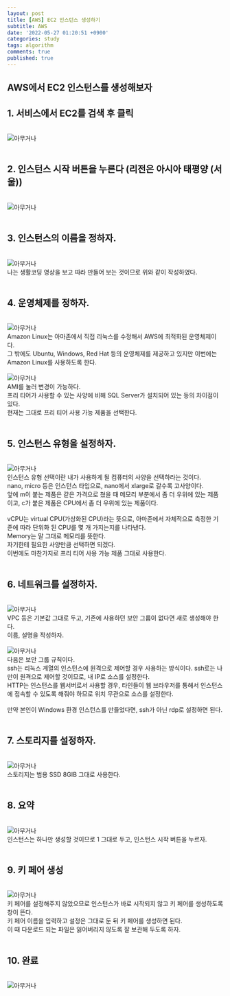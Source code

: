 ```yaml
---
layout: post
title: [AWS] EC2 인스턴스 생성하기
subtitle: AWS
date: '2022-05-27 01:20:51 +0900'
categories: study
tags: algorithm
comments: true
published: true
---
```

## AWS에서 EC2 인스턴스를 생성해보자
<h2>1. 서비스에서 EC2를 검색 후 클릭</h2>
<br>
<img src="/assets/img/study_AWS/[AWS]_EC2_인스턴스_생성하기/[AWS]_EC2_인스턴스_생성하기_1.png" title="[AWS]_EC2_인스턴스_생성하기" alt="아무거나"/>
<br>
<br>
<h2>2. 인스턴스 시작 버튼을 누른다 (리전은 아시아 태평양 (서울))</h2>
<br>
<img src="/assets/img/study_AWS/[AWS]_EC2_인스턴스_생성하기/[AWS]_EC2_인스턴스_생성하기_2.png" title="[AWS]_EC2_인스턴스_생성하기" alt="아무거나"/>
<br>
<br>
<h2>3. 인스턴스의 이름을 정하자.</h2>
<br>
<img src="/assets/img/study_AWS/[AWS]_EC2_인스턴스_생성하기/[AWS]_EC2_인스턴스_생성하기_3.png" title="[AWS]_EC2_인스턴스_생성하기" alt="아무거나"/>
<br>
나는 생활코딩 영상을 보고 따라 만들어 보는 것이므로 위와 같이 작성하였다.<br>
<br>
<h2>4. 운영체제를 정하자.</h2>
<br>
<img src="/assets/img/study_AWS/[AWS]_EC2_인스턴스_생성하기/[AWS]_EC2_인스턴스_생성하기_4.png" title="[AWS]_EC2_인스턴스_생성하기" alt="아무거나"/>
<br>
Amazon Linux는 아마존에서 직접 리눅스를 수정해서 AWS에 최적화된 운영체제이다.<br>
그 밖에도 Ubuntu, Windows, Red Hat 등의 운영체제를 제공하고 있지만 이번에는 Amazon Linux를 사용하도록 한다.<br>
<br>
<img src="/assets/img/study_AWS/[AWS]_EC2_인스턴스_생성하기/[AWS]_EC2_인스턴스_생성하기_5.png" title="[AWS]_EC2_인스턴스_생성하기" alt="아무거나"/>
<br>
AMI를 눌러 변경이 가능하다.<br>
프리 티어가 사용할 수 있는 사양에 비해 SQL Server가 설치되어 있는 등의 차이점이 있다.<br>
현재는 그대로 프리 티어 사용 가능 제품을 선택한다.<br>
<br>
<h2>5. 인스턴스 유형을 설정하자.</h2>
<br>
<img src="/assets/img/study_AWS/[AWS]_EC2_인스턴스_생성하기/[AWS]_EC2_인스턴스_생성하기_6.png" title="[AWS]_EC2_인스턴스_생성하기" alt="아무거나"/>
<br>
인스턴스 유형 선택이란 내가 사용하게 될 컴퓨터의 사양을 선택하라는 것이다.<br>
nano, micro 등은 인스턴스 타입으로, nano에서 xlarge로 갈수록 고사양이다.<br>
앞에 m이 붙는 제품은 같은 가격으로 쳤을 때 메모리 부분에서 좀 더 우위에 있는 제품이고, c가 붙은 제품은 CPU에서 좀 더 우위에 있는 제품이다.<br>
<br>
vCPU는 virtual CPU(가상화된 CPU)라는 뜻으로, 아마존에서 자체적으로 측정한 기준에 따라 단위화 된 CPU를 몇 개 가지는지를 나타낸다.<br>
Memory는 말 그대로 메모리를 뜻한다.<br>
자기한테 필요한 사양만큼 선택하면 되겠다.<br>
이번에도 마찬가지로 프리 티어 사용 가능 제품 그대로 사용한다.<br>
<br>
<h2>6. 네트워크를 설정하자.</h2>
<br>
<img src="/assets/img/study_AWS/[AWS]_EC2_인스턴스_생성하기/[AWS]_EC2_인스턴스_생성하기_7.png" title="[AWS]_EC2_인스턴스_생성하기" alt="아무거나"/>
<br>
VPC 등은 기본값 그대로 두고, 기존에 사용하던 보안 그룹이 없다면 새로 생성해야 한다.<br>
이름, 설명을 작성하자.<br>
<br>
<img src="/assets/img/study_AWS/[AWS]_EC2_인스턴스_생성하기/[AWS]_EC2_인스턴스_생성하기_8.png" title="[AWS]_EC2_인스턴스_생성하기" alt="아무거나"/>
<br>
다음은 보안 그룹 규칙이다.<br>
ssh는 리눅스 계열의 인스턴스에 원격으로 제어할 경우 사용하는 방식이다. ssh로는 나만이 원격으로 제어할 것이므로, 내 IP로 소스를 설정한다.<br>
HTTP는 인스턴스를 웹서버로서 사용할 경우, 타인들이 웹 브라우저를 통해서 인스턴스에 접속할 수 있도록 해줘야 하므로 위치 무관으로 소스를 설정한다.<br>
<br>
만약 본인이 Windows 환경 인스턴스를 만들었다면, ssh가 아닌 rdp로 설정하면 된다.<br>
<br>
<h2>7. 스토리지를 설정하자.</h2>
<br>
<img src="/assets/img/study_AWS/[AWS]_EC2_인스턴스_생성하기/[AWS]_EC2_인스턴스_생성하기_9.png" title="[AWS]_EC2_인스턴스_생성하기" alt="아무거나"/>
<br>
스토리지는 범용 SSD 8GIB 그대로 사용한다.<br>
<br>
<h2>8. 요약</h2>
<br>
<img src="/assets/img/study_AWS/[AWS]_EC2_인스턴스_생성하기/[AWS]_EC2_인스턴스_생성하기_10.png" title="[AWS]_EC2_인스턴스_생성하기" alt="아무거나"/>
<br>
인스턴스는 하나만 생성할 것이므로 1 그대로 두고, 인스턴스 시작 버튼을 누르자.<br>
<br>
<h2>9. 키 페어 생성</h2>
<br>
<img src="/assets/img/study_AWS/[AWS]_EC2_인스턴스_생성하기/[AWS]_EC2_인스턴스_생성하기_11.png" title="[AWS]_EC2_인스턴스_생성하기" alt="아무거나"/>
<br>
키 페어를 설정해주지 않았으므로 인스턴스가 바로 시작되지 않고 키 페어를 생성하도록 창이 뜬다.<br>
키 페어 이름을 입력하고 설정은 그대로 둔 뒤 키 페어를 생성하면 된다.<br>
이 때 다운로드 되는 파일은 잃어버리지 않도록 잘 보관해 두도록 하자.<br>
<br>
<h2>10. 완료</h2>
<br>
<img src="/assets/img/study_AWS/[AWS]_EC2_인스턴스_생성하기/[AWS]_EC2_인스턴스_생성하기_12.png" title="[AWS]_EC2_인스턴스_생성하기" alt="아무거나"/>
<br>



